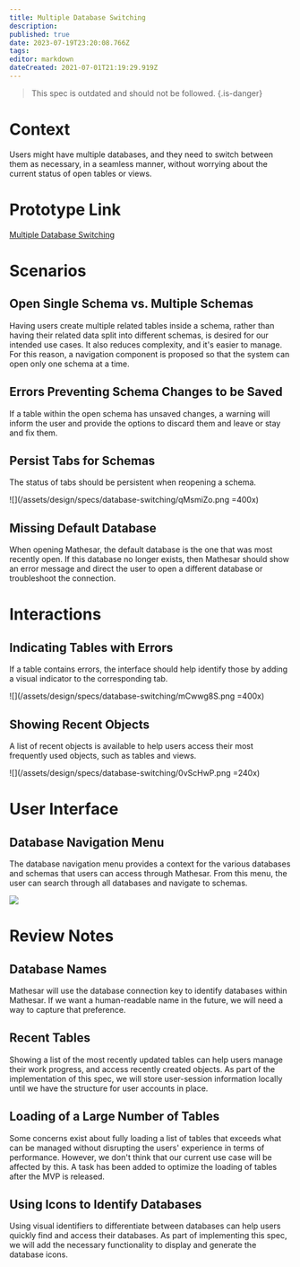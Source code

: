 ```yaml
---
title: Multiple Database Switching
description: 
published: true
date: 2023-07-19T23:20:08.766Z
tags: 
editor: markdown
dateCreated: 2021-07-01T21:19:29.919Z
---
```


> This spec is outdated and should not be followed.
{.is-danger}

# Context
Users might have multiple databases, and they need to switch between them as necessary, in a seamless manner, without worrying about the current status of open tables or views.

# Prototype Link
[Multiple Database Switching](https://www.figma.com/proto/Uaf1ntcldzK2U41Jhw6vS2/Mathesar-MVP?page-id=1207%3A0&node-id=1212%3A0&viewport=516%2C327%2C0.3535313010215759&scaling=scale-down-width)

# Scenarios

## Open Single Schema vs. Multiple Schemas
Having users create multiple related tables inside a schema, rather than having their related data split into different schemas, is desired for our intended use cases. It also reduces complexity, and it's easier to manage.
For this reason, a navigation component is proposed so that the system can open only one schema at a time.

## Errors Preventing Schema Changes to be Saved
If a table within the open schema has unsaved changes, a warning will inform the user and provide the options to discard them and leave or stay and fix them.

## Persist Tabs for Schemas
The status of tabs should be persistent when reopening a schema.

![](/assets/design/specs/database-switching/qMsmiZo.png =400x)

## Missing Default Database
When opening Mathesar, the default database is the one that was most recently open. If this database no longer exists, then Mathesar should show an error message and direct the user to open a different database or troubleshoot the connection.

# Interactions
## Indicating Tables with Errors
If a table contains errors, the interface should help identify those by adding a visual indicator to the corresponding tab.

![](/assets/design/specs/database-switching/mCwwg8S.png =400x)

## Showing Recent Objects
A list of recent objects is available to help users access their most frequently used objects, such as tables and views.

![](/assets/design/specs/database-switching/0vScHwP.png =240x)

# User Interface

## Database Navigation Menu
The database navigation menu provides a context for the various databases and schemas that users can access through Mathesar.
From this menu, the user can search through all databases and navigate to schemas.

![](/assets/design/specs/database-switching/JGIqCOi.png)

# Review Notes
## Database Names
Mathesar will use the database connection key to identify databases within Mathesar. If we want a human-readable name in the future, we will need a way to capture that preference.

## Recent Tables
Showing a list of the most recently updated tables can help users manage their work progress, and access recently created objects. As part of the implementation of this spec, we will store user-session information locally until we have the structure for user accounts in place.

## Loading of a Large Number of Tables
Some concerns exist about fully loading a list of tables that exceeds what can be managed without disrupting the users' experience in terms of performance. However, we don't think that our current use case will be affected by this. A task has been added to optimize the loading of tables after the MVP is released.

## Using Icons to Identify Databases
Using visual identifiers to differentiate between databases can help users quickly find and access their databases. As part of implementing this spec, we will add the necessary functionality to display and generate the database icons.